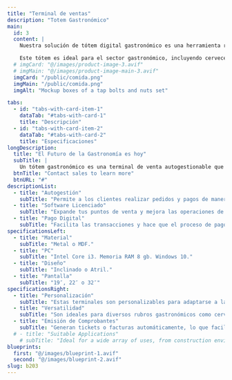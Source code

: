 ```yaml
---
title: "Terminal de ventas"
description: "Totem Gastronómico"
main:
  id: 3
  content: |
    Nuestra solución de tótem digital gastronómico es una herramienta revolucionaria que te permite llevar tu sistema comercial a nuevas alturas. Con nuestras terminales de venta personalizables y su software licenciado, podrás expandir tus puntos de venta y optimizar tus operaciones de cobranza de manera eficiente.

    Este tótem es ideal para el sector gastronómico, incluyendo cervecerías, bares, restaurantes de comida rápida y cualquier empresa que busque una autogestión eficaz. Con la capacidad de integrarse con plataformas de pago populares como Mercado Pago, este tótem facilita las transacciones, mejorando la experiencia del cliente y agilizando tus operaciones.
  # imgCard: "@/images/product-image-3.avif"
  # imgMain: "@/images/product-image-main-3.avif"
  imgCard: "/public/comida.png"
  imgMain: "/public/comida.png"
  imgAlt: "Mockup boxes of a tap bolts and nuts set"

tabs:
  - id: "tabs-with-card-item-1"
    dataTab: "#tabs-with-card-1"
    title: "Descripción"
  - id: "tabs-with-card-item-2"
    dataTab: "#tabs-with-card-2"
    title: "Especificaciones"
longDescription:
  title: "El Futuro de la Gastronomía es hoy"
  subTitle: |
    Un tótem gastronómico es una terminal de venta autogestionable que puede revolucionar tu negocio. Estas terminales son personalizables y vienen con un software licenciado que te permite expandir tus puntos de venta y mejorar tus operaciones.
  btnTitle: "Contact sales to learn more"
  btnURL: "#"
descriptionList:
  - title: "Autogestión"
    subTitle: "Permite a los clientes realizar pedidos y pagos de manera autónoma, mejorando la eficiencia y la experiencia del cliente."
  - title: "Software Licenciado"
    subTitle: "Expande tus puntos de venta y mejora las operaciones de cobranza, aumentando la rentabilidad de tu negocio."
  - title: "Pago Digital"
    subTitle: "Facilita las transacciones y hace que el proceso de pago sea rápido y fácil, lo que puede ayudar a aumentar las ventas."
specificationsLeft:
  - title: "Material"
    subTitle: "Metal o MDF."
  - title: "PC"
    subTitle: "Intel Core i3. Memoria RAM 8 gb. Windows 10."
  - title: "Diseño"
    subTitle: "Inclinado o Atril."
  - title: "Pantalla"
    subTitle: "19″, 22″ o 32″"
specificationsRight:
  - title: "Personalización"
    subTitle: "Estas terminales son personalizables para adaptarse a las necesidades específicas de tu negocio."
  - title: "Versatilidad"
    subTitle: "Son ideales para diversos rubros gastronómicos como cervecerías, bares, fast food, etc."
  - title: "Emisión de Comprobantes"
    subTitle: "Generan tickets o facturas automáticamente, lo que facilita la contabilidad."
  # - title: "Suitable Applications"
    # subTitle: "Ideal for a wide array of uses, from construction environments to mechanical assemblies that demand strong and secure joints."
blueprints:
  first: "@/images/blueprint-1.avif"
  second: "@/images/blueprint-2.avif"
slug: b203
---
```

